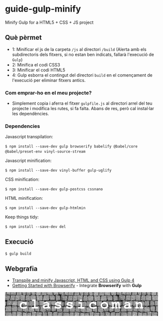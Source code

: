 # guide-gulp-minify
Minify Gulp for a HTML5 + CSS + JS project

## Què pèrmet

 - 1: Minificar el js de la carpeta `/js` al directori `/build` (Alerta amb els subdirectoris dels fitxers, si no estan ben indicats, fallarà l'execució de `Gulp`)
 - 2: Minifica el codi CSS3
 - 3: Minificar el codi  HTML5
 - 4: Gulp esborra el contingut del directori `build` en el començament de l'execució per eliminar fitxers antics.

### Com emprar-ho en el meu projecte? 
 - Simplement copia i aferra el fitxer `gulpfile.js` al directori arrel del teu projecte i modifica les rutes, si fa falta. Abans de res, però cal instal·lar les dependències.

 ### Dependencies

Javascript transpilation:

  `$ npm install --save-dev gulp browserify babelify @babel/core @babel/preset-env vinyl-source-stream`

Javascript minification:

  `$ npm install --save-dev vinyl-buffer gulp-uglify`

CSS minification:

  `$ npm install --save-dev gulp-postcss cssnano`

HTML minification:

  `$ npm install --save-dev gulp-htmlmin`

Keep things tidy:

  `$ npm install --save-dev del`

## Execució

`$ gulp build`

## Webgrafia

- [Transpile and minify Javascript, HTML and CSS using Gulp 4](https://goede.site/transpile-and-minify-javascript-html-and-css-using-gulp-4)
- [Getting Started with Browserify](https://scotch.io/tutorials/getting-started-with-browserify#toc-setting-up-with-gulp) - Integrate **Browserify** with **Gulp** 


![logo](./logo-classicoman-optim.png)

